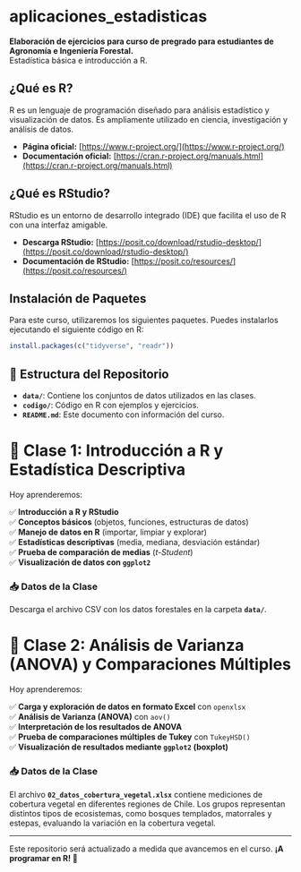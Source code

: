 # aplicaciones_estadisticas

**Elaboración de ejercicios para curso de pregrado para estudiantes de Agronomía e Ingeniería Forestal.**  
Estadística básica e introducción a R.

## ¿Qué es R?

R es un lenguaje de programación diseñado para análisis estadístico y visualización de datos. Es ampliamente utilizado en ciencia, investigación y análisis de datos.

- **Página oficial:** [https://www.r-project.org/](https://www.r-project.org/)
- **Documentación oficial:** [https://cran.r-project.org/manuals.html](https://cran.r-project.org/manuals.html)

## ¿Qué es RStudio?

RStudio es un entorno de desarrollo integrado (IDE) que facilita el uso de R con una interfaz amigable.

- **Descarga RStudio:** [https://posit.co/download/rstudio-desktop/](https://posit.co/download/rstudio-desktop/)
- **Documentación de RStudio:** [https://posit.co/resources/](https://posit.co/resources/)

## **Instalación de Paquetes**  

Para este curso, utilizaremos los siguientes paquetes. Puedes instalarlos ejecutando el siguiente código en R:

```r
install.packages(c("tidyverse", "readr"))
```

## 📂 Estructura del Repositorio

- **`data/`**: Contiene los conjuntos de datos utilizados en las clases.
- **`codigo/`**: Código en R con ejemplos y ejercicios.
- **`README.md`**: Este documento con información del curso.

# 📅 Clase 1: Introducción a R y Estadística Descriptiva

Hoy aprenderemos:

✅ **Introducción a R y RStudio**  
✅ **Conceptos básicos** (objetos, funciones, estructuras de datos)  
✅ **Manejo de datos en R** (importar, limpiar y explorar)  
✅ **Estadísticas descriptivas** (media, mediana, desviación estándar)  
✅ **Prueba de comparación de medias** (*t-Student*)  
✅ **Visualización de datos con `ggplot2`**  

### 📥 Datos de la Clase

Descarga el archivo CSV con los datos forestales en la carpeta **`data/`**.

# 📅 Clase 2: Análisis de Varianza (ANOVA) y Comparaciones Múltiples

Hoy aprenderemos:

✅ **Carga y exploración de datos en formato Excel** con `openxlsx`  
✅ **Análisis de Varianza (ANOVA)** con `aov()`  
✅ **Interpretación de los resultados de ANOVA**  
✅ **Prueba de comparaciones múltiples de Tukey** con `TukeyHSD()`  
✅ **Visualización de resultados mediante `ggplot2` (boxplot)**  

### 📥 Datos de la Clase

El archivo **`02_datos_cobertura_vegetal.xlsx`** contiene mediciones de cobertura vegetal en diferentes regiones de Chile. 
Los grupos representan distintos tipos de ecosistemas, como bosques templados, matorrales y estepas, evaluando la variación en la cobertura vegetal.

---

Este repositorio será actualizado a medida que avancemos en el curso. **¡A programar en R! 🚀**
